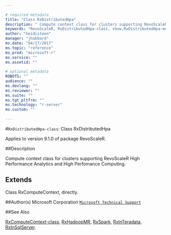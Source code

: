 ```yaml
--- 
 
# required metadata 
title: "Class RxDistributedHpa" 
description: " Compute context class for clusters supporting RevoScaleR High Performance Analytics and High Perfomance Computing. " 
keywords: "RevoScaleR, RxDistributedHpa-class, show,RxDistributedHpa-method, classes" 
author: "heidisteen" 
manager: "jhubbard" 
ms.date: "04/17/2017" 
ms.topic: "reference" 
ms.prod: "microsoft-r" 
ms.service: "" 
ms.assetid: "" 
 
# optional metadata 
ROBOTS: "" 
audience: "" 
ms.devlang: "" 
ms.reviewer: "" 
ms.suite: "" 
ms.tgt_pltfrm: "" 
ms.technology: "r-server" 
ms.custom: "" 
 
--- 
```

 
 
 
 
 #`RxDistributedHpa-class`: Class RxDistributedHpa

 Applies to version 9.1.0 of package RevoScaleR.
 
 ##Description
 
Compute context class for clusters supporting RevoScaleR High Performance Analytics and High Perfomance Computing.
 
 
 ## Extends 

 
Class RxComputeContext, directly.
 
 ##Author(s)
 Microsoft Corporation [`Microsoft Technical Support`](https://go.microsoft.com/fwlink/?LinkID=698556&clcid=0x409)
 
 
 ##See Also
 
[RxComputeContext-class](RxComputeContext-class.md),
[RxHadoopMR](RxHadoopMR.md),
[RxSpark](RxSpark.md),
[RxInTeradata](RxInTeradata.md),
[RxInSqlServer](RxInSqlServer.md).
   
 

